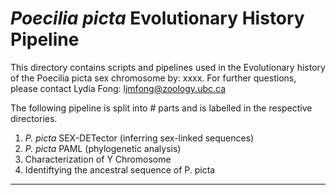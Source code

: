 # _Poecilia picta_ Evolutionary History Pipeline
This directory contains scripts and pipelines used in the Evolutionary history of the Poecilia picta sex chromosome by: xxxx.
For further questions, please contact Lydia Fong: ljmfong@zoology.ubc.ca

The following pipeline is split into # parts and is labelled in the respective directories.

1. _P. picta_ SEX-DETector (inferring sex-linked sequences)
2. _P. picta_ PAML (phylogenetic analysis)
3. Characterization of Y Chromosome
4. Identiftying the ancestral sequence of P. picta
--------------------------------------------------------------------------------------------------------------------------------------------------------------------
